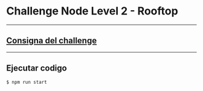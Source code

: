 # Challenge Node Level 2 - Rooftop

---

## [Consigna del challenge](https://drive.google.com/file/d/13WK3_lyU9rMWnBdYjwn5awcOvNKIPg24/view)

---

## Ejecutar codigo

``` 
$ npm run start
```